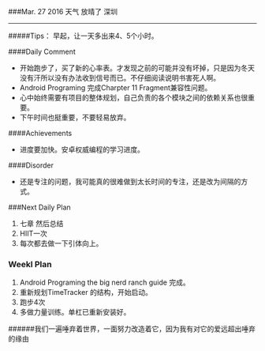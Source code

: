 ###Mar. 27 2016 天气 放晴了 深圳
***
#####Tips：
早起，让一天多出来4、5个小时。

####Daily Comment
+ 开始跑步了，买了新的心率表。才发现之前的可能并没有坏掉，只是因为冬天没有汗所以没有办法收到信号而已。不仔细阅读说明书害死人啊。
+ Android Programing 完成Charpter 11 Fragment兼容性问题。
+ 心中始终需要有项目的整体规划，自己负责的各个模块之间的依赖关系也很重要。
+ 下午时间也挺重要，不要轻易放弃。

####Achievements
+ 进度要加快。安卓权威编程的学习进度。

####Disorder
* 还是专注的问题，我可能真的很难做到太长时间的专注，还是改为间隔的方式。

###Next Daily Plan
1. 七章 然后总结
2. HIIT一次
3. 每次都去做一下引体向上。

### Weekl Plan
1. Android Programing the big nerd ranch guide 完成。
2. 重新规划TimeTracker 的结构，开始启动。
3. 跑步4次 
4. 多做力量训练。单杠已重新安装好。

######我们一遍唾弃着世界，一面努力改造着它，因为我有对它的爱远超出唾弃的缘由